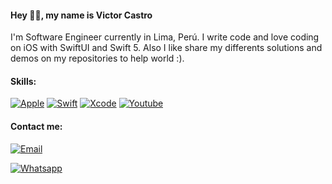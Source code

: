 #### Hey 👋🏻, my name is Victor Castro

I'm Software Engineer currently in Lima, Perú. I write code and love coding on iOS with SwiftUI and Swift 5.
Also I like share my differents solutions and demos on my repositories to help world  :).



#### Skills:
[![Apple](https://img.shields.io/badge/iOS-999999?style=for-the-badge&logo=apple&logoColor=white&labelColor=101010)]()
[![Swift](https://img.shields.io/badge/Swift-FA7343?style=for-the-badge&logo=swift&logoColor=white&labelColor=101010)]()
[![Xcode](https://img.shields.io/badge/Xcode-1575F9?style=for-the-badge&logo=xcode&logoColor=white&labelColor=101010)]()
[![Youtube](https://img.shields.io/youtube/channel/subscribers/UCpn2lUfGdhzxpWl9AWP1oRw?style=for-the-badge&logo=youtube&logoColor=white&labelColor=101010)](https://www.youtube.com/channel/UCpn2lUfGdhzxpWl9AWP1oRw)


#### Contact me:

[![Email](https://img.shields.io/static/v1?logoColor=white&logo=gmail&message=victorcastro.io@icloud.com&color=black&label=&labelColor=101010&style=flat)](mailto:victorcastro.io@icloud.com)

[![Whatsapp](https://img.shields.io/static/v1?logoColor=white&logo=whatsapp&message=%2b51%20961509467&color=black&label=&labelColor=101010&style=flat)](https://wa.me/51961509467)

